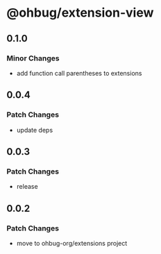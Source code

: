# @ohbug/extension-view

## 0.1.0

### Minor Changes

- add function call parentheses to extensions

## 0.0.4

### Patch Changes

- update deps

## 0.0.3

### Patch Changes

- release

## 0.0.2

### Patch Changes

- move to ohbug-org/extensions project
